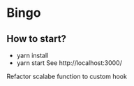 # Bingo

## How to start?
- yarn install
- yarn start
See http://localhost:3000/

Refactor scalabe function to custom hook
